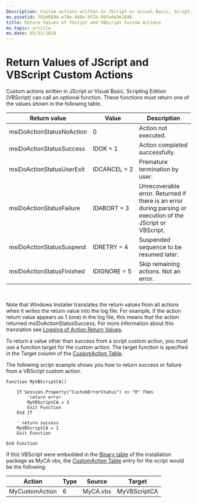 ```yaml
---
Description: Custom actions written in JScript or Visual Basic, Scripting Edition (VBScript) can call an optional function. These functions must return one of the values shown in the following table.
ms.assetid: f05d0b94-e79e-440e-9f2b-99fe0e9e2646
title: Return Values of JScript and VBScript Custom Actions
ms.topic: article
ms.date: 05/31/2018
---
```


# Return Values of JScript and VBScript Custom Actions

Custom actions written in JScript or Visual Basic, Scripting Edition (VBScript) can call an optional function. These functions must return one of the values shown in the following table.



| Return value              | Value        | Description                                                                                                |
|---------------------------|--------------|------------------------------------------------------------------------------------------------------------|
| msiDoActionStatusNoAction | 0            | Action not executed.                                                                                       |
| msiDoActionStatusSuccess  | IDOK = 1     | Action completed successfully.                                                                             |
| msiDoActionStatusUserExit | IDCANCEL = 2 | Premature termination by user.                                                                             |
| msiDoActionStatusFailure  | IDABORT = 3  | Unrecoverable error. Returned if there is an error during parsing or execution of the JScript or VBScript. |
| msiDoActionStatusSuspend  | IDRETRY = 4  | Suspended sequence to be resumed later.                                                                    |
| msiDoActionStatusFinished | IDIGNORE = 5 | Skip remaining actions. Not an error.                                                                      |



 

Note that Windows Installer translates the return values from all actions when it writes the return value into the log file. For example, if the action return value appears as 1 (one) in the log file, this means that the action returned msiDoActionStatusSuccess. For more information about this translation see [Logging of Action Return Values](logging-of-action-return-values.md).

To return a value other than success from a script custom action, you must use a function target for the custom action. The target function is specified in the Target column of the [CustomAction Table](customaction-table.md).

The following script example shows you how to return success or failure from a VBScript custom action.


```VB
Function MyVBScriptCA()

    If Session.Property("CustomErrorStatus") <> "0" Then
        'return error
        MyVBScriptCA = 3
        Exit Function
    End If

    ' return success
    MyVBScriptCA = 1
    Exit Function

End Function
```



If this VBScript were embedded in the [Binary table](binary-table.md) of the installation package as MyCA.vbs, the [CustomAction Table](customaction-table.md) entry for the script would be the following:



| Action         | Type | Source   | Target       |
|----------------|------|----------|--------------|
| MyCustomAction | 6    | MyCA.vbs | MyVBScriptCA |



 

 

 



